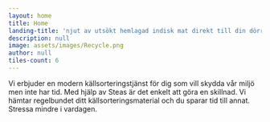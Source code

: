 ```yaml
---
layout: home
title: Home
landing-title: 'njut av utsökt hemlagad indisk mat direkt till din dörr'
description: null
image: assets/images/Recycle.png
author: null
tiles-count: 6
---
```

Vi erbjuder en modern källsorteringstjänst för dig som vill skydda vår miljö men inte har tid. Med hjälp av Steas är det enkelt att göra en skillnad. Vi hämtar regelbundet ditt källsorteringsmaterial och du sparar tid till annat. Stressa mindre i vardagen.
